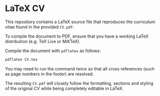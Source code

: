 # LaTeX CV

This repository contains a LaTeX source file that reproduces the curriculum vitae found in the provided `CV.pdf`.

To compile the document to PDF, ensure that you have a working LaTeX distribution (e.g. TeX Live or MiKTeX).

Compile the document with `pdflatex` as follows:

```sh
pdflatex CV.tex
```

You may need to run the command twice so that all cross references (such as page numbers in the footer) are resolved.

The resulting `CV.pdf` will closely follow the formatting, sections and styling of the original CV while being completely editable in LaTeX.
